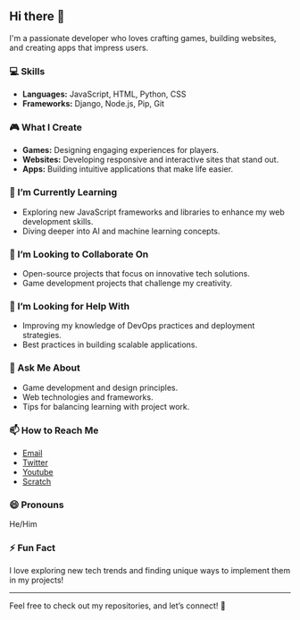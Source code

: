 ## Hi there 👋

I'm a passionate developer who loves crafting games, building websites, and creating apps that impress users. 

### 💻 Skills
- **Languages:** JavaScript, HTML, Python, CSS
- **Frameworks:** Django, Node.js, Pip, Git

### 🎮 What I Create
- **Games:** Designing engaging experiences for players.
- **Websites:** Developing responsive and interactive sites that stand out.
- **Apps:** Building intuitive applications that make life easier.

### 🌱 I’m Currently Learning
- Exploring new JavaScript frameworks and libraries to enhance my web development skills.
- Diving deeper into AI and machine learning concepts.

### 👯 I’m Looking to Collaborate On
- Open-source projects that focus on innovative tech solutions.
- Game development projects that challenge my creativity.

### 🤔 I’m Looking for Help With
- Improving my knowledge of DevOps practices and deployment strategies.
- Best practices in building scalable applications.

### 💬 Ask Me About
- Game development and design principles.
- Web technologies and frameworks.
- Tips for balancing learning with project work.

### 📫 How to Reach Me
- [Email](mailto:Gamma.scratch@gmail.com)
- [Twitter](https://x.com/Gamma7113131)
- [Youtube](https://www.youtube.com/@Gamma.Scratch)
- [Scratch](https://scratch.mit.edu/users/Gamma7113131)

### 😄 Pronouns
He/Him

### ⚡ Fun Fact
I love exploring new tech trends and finding unique ways to implement them in my projects!

---

Feel free to check out my repositories, and let’s connect! 🚀
